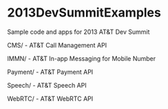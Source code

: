 
  2013DevSummitExamples
  =====================

  Sample code and apps for 2013 AT&T Dev Summit

  CMS/ - AT&T Call Management API
  
  IMMN/ - AT&T In-app Messaging for Mobile Number
  
  Payment/ - AT&T Payment API
  
  Speech/ - AT&T Speech API
  
  WebRTC/ - AT&T WebRTC API
